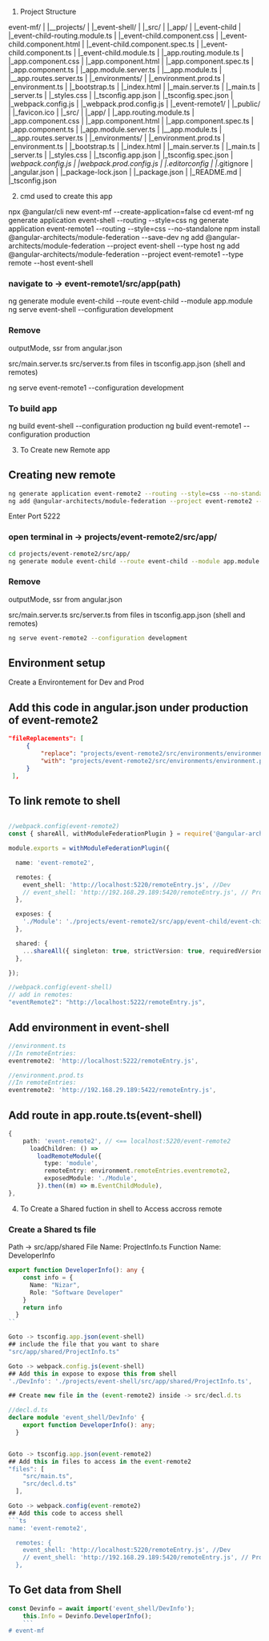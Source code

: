 1. Project Structure

event-mf/
|
|__projects/
|   |_event-shell/
|       |_src/
|           |_app/
|               |_event-child
|                   |_event-child-routing.module.ts
|                   |_event-child.component.css
|                   |_event-child.component.html
|                   |_event-child.component.spec.ts
|                   |_event-child.component.ts
|                   |_event-child.module.ts
|               |_app.routing.module.ts
|               |_app.component.css
|               |_app.component.html
|               |_app.component.spec.ts
|               |_app.component.ts
|               |_app.module.server.ts
|               |__app.module.ts
|               |__app.routes.server.ts
|           |_environments/
|               |_environment.prod.ts
|               |_environment.ts
|           |_bootstrap.ts
|           |_index.html
|           |_main.server.ts
|           |_main.ts
|           |_server.ts
|           |_styles.css
|       |_tsconfig.app.json
|       |_tsconfig.spec.json
|       |_webpack.config.js
|       |_webpack.prod.config.js
|   |_event-remote1/
|       |_public/
|           |_favicon.ico
|       |_src/
|           |_app/
|               |_app.routing.module.ts
|               |_app.component.css
|               |_app.component.html
|               |_app.component.spec.ts
|               |_app.component.ts
|               |_app.module.server.ts
|               |__app.module.ts
|               |__app.routes.server.ts
|           |_environments/
|               |_environment.prod.ts
|               |_environment.ts
|           |_bootstrap.ts
|           |_index.html
|           |_main.server.ts
|           |_main.ts
|           |_server.ts
|           |_styles.css
|       |_tsconfig.app.json
|       |_tsconfig.spec.json
|       |_webpack.config.js
|       |_webpack.prod.config.js
|   |_.editorconfig
|   |_.gitignore
|   |_angular.json
|   |_package-lock.json
|   |_package.json
|   |_README.md
|   |_tsconfig.json


2. cmd used to create this app

npx @angular/cli new event-mf --create-application=false
cd event-mf
ng generate application event-shell --routing --style=css
ng generate application event-remote1 --routing --style=css --no-standalone
npm install @angular-architects/module-federation --save-dev
ng add @angular-architects/module-federation --project event-shell --type host
ng add @angular-architects/module-federation --project event-remote1 --type remote --host event-shell
### navigate to -> event-remote1/src/app(path)
ng generate module event-child --route event-child --module app.module
ng serve event-shell --configuration development

### Remove
outputMode,
ssr
from angular.json

src/main.server.ts
src/server.ts
from files in tsconfig.app.json (shell and remotes)

ng serve event-remote1 --configuration development

### To build app
ng build event-shell --configuration production
ng build event-remote1 --configuration production



3. To Create new Remote app

## Creating new remote
```bash
ng generate application event-remote2 --routing --style=css --no-standalone
ng add @angular-architects/module-federation --project event-remote2 --type remote --host event-shell
```
Enter Port 5222
### open terminal in -> projects/event-remote2/src/app/
```bash
cd projects/event-remote2/src/app/
ng generate module event-child --route event-child --module app.module
```
### Remove
outputMode,
ssr
from angular.json

src/main.server.ts
src/server.ts
from files in tsconfig.app.json (shell and remotes)

```bash
ng serve event-remote2 --configuration development
```

## Environment setup
Create a Environtement for Dev and Prod

## Add this code in angular.json under production of event-remote2
```json
"fileReplacements": [
	 {
		 "replace": "projects/event-remote2/src/environments/environment.ts",
		 "with": "projects/event-remote2/src/environments/environment.prod.ts"
	 }
 ],
```

## To link remote to shell
```ts

//webpack.config(event-remote2)
const { shareAll, withModuleFederationPlugin } = require('@angular-architects/module-federation/webpack');

module.exports = withModuleFederationPlugin({

  name: 'event-remote2',

  remotes: {
    event_shell: 'http://localhost:5220/remoteEntry.js', //Dev
    // event_shell: 'http://192.168.29.189:5420/remoteEntry.js', // Prod
  },

  exposes: {
    './Module': './projects/event-remote2/src/app/event-child/event-child.module.ts',
  },

  shared: {
    ...shareAll({ singleton: true, strictVersion: true, requiredVersion: 'auto' }),
  },

});

//webpack.config(event-shell)
// add in remotes:
"eventRemote2": "http://localhost:5222/remoteEntry.js",

```

## Add environment in event-shell
```ts
//environment.ts
//In remoteEntries: 
eventremote2: 'http://localhost:5222/remoteEntry.js',

//environment.prod.ts
//In remoteEntries: 
eventremote2: 'http://192.168.29.189:5422/remoteEntry.js',
```

## Add route in app.route.ts(event-shell)
```ts
{
    path: 'event-remote2', // <== localhost:5220/event-remote2
      loadChildren: () =>
        loadRemoteModule({
          type: 'module',
          remoteEntry: environment.remoteEntries.eventremote2,
          exposedModule: './Module',
        }).then((m) => m.EventChildModule),
},
```


4. To Create a Shared fuction in shell to Access accross remote

### Create a Shared ts file
Path -> src/app/shared
File Name: ProjectInfo.ts
Function Name: DeveloperInfo
```ts
export function DeveloperInfo(): any {
    const info = {
      Name: "Nizar",
      Role: "Software Developer"
    }
    return info
  }
``

Goto -> tsconfig.app.json(event-shell)
## include the file that you want to share
"src/app/shared/ProjectInfo.ts"

Goto -> webpack.config.js(event-shell)
## Add this in expose to expose this from shell
'./DevInfo': './projects/event-shell/src/app/shared/ProjectInfo.ts',

## Create new file in the (event-remote2) inside -> src/decl.d.ts

//decl.d.ts
declare module 'event_shell/DevInfo' {
    export function DeveloperInfo(): any;
  }


Goto -> tsconfig.app.json(event-remote2)
## Add this in files to access in the event-remote2
"files": [
    "src/main.ts",
    "src/decl.d.ts"
  ],

Goto -> webpack.config(event-remote2)
## Add this code to access shell
```ts
name: 'event-remote2',

  remotes: {
    event_shell: 'http://localhost:5220/remoteEntry.js', //Dev
    // event_shell: 'http://192.168.29.189:5420/remoteEntry.js', // Prod
  },
  ```

## To Get data from Shell
```ts
const Devinfo = await import('event_shell/DevInfo');
    this.Info = Devinfo.DeveloperInfo();
    ```
#   e v e n t - m f  
 